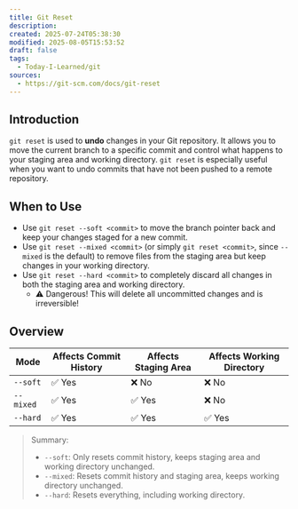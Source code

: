 ```yaml
---
title: Git Reset
description: 
created: 2025-07-24T05:38:30
modified: 2025-08-05T15:53:52
draft: false
tags:
  - Today-I-Learned/git
sources:
  - https://git-scm.com/docs/git-reset
---
```


## Introduction

`git reset` is used to **undo** changes in your Git repository. It allows you to move the current branch to a specific commit and control what happens to your staging area and working directory. `git reset` is especially useful when you want to undo commits that have not been pushed to a remote repository.

## When to Use

* Use `git reset --soft <commit>` to move the branch pointer back and keep your changes staged for a new commit.
* Use `git reset --mixed <commit>` (or simply `git reset <commit>`, since `--mixed` is the default) to remove files from the staging area but keep changes in your working directory.
* Use `git reset --hard <commit>` to completely discard all changes in both the staging area and working directory.
	* ⚠️ Dangerous! This will delete all uncommitted changes and is irreversible!

## Overview

| Mode      | Affects Commit History | Affects Staging Area | Affects Working Directory |
| --------- | --------------------- | -------------------- | ------------------------ |
| `--soft`  | ✅ Yes                 | ❌ No                | ❌ No                    |
| `--mixed` | ✅ Yes                 | ✅ Yes               | ❌ No                    |
| `--hard`  | ✅ Yes                 | ✅ Yes               | ✅ Yes                   |

> Summary:
>
> * `--soft`: Only resets commit history, keeps staging area and working directory unchanged.
> * `--mixed`: Resets commit history and staging area, keeps working directory unchanged.
> * `--hard`: Resets everything, including working directory.
